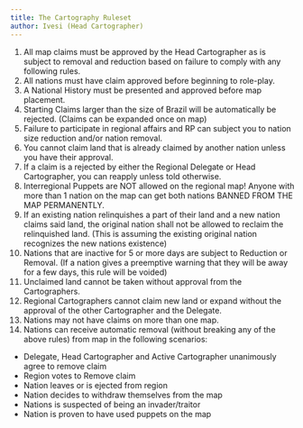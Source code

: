 ```yaml
---
title: The Cartography Ruleset
author: Ivesi (Head Cartographer)
---
```


1. All map claims must be approved by the Head Cartographer as is subject to removal and reduction based on failure to comply with any following rules.
2. All nations must have claim approved before beginning to role-play.
3. A National History must be presented and approved before map placement.
4. Starting Claims larger than the size of Brazil will be automatically be rejected. (Claims can be expanded once on map)
5. Failure to participate in regional affairs and RP can subject you to nation size reduction and/or nation removal.
6. You cannot claim land that is already claimed by another nation unless you have their approval.
7. If a claim is a rejected by either the Regional Delegate or Head Cartographer, you can reapply unless told otherwise.
8. Interregional Puppets are NOT allowed on the regional map! Anyone with more than 1 nation on the map can get both nations BANNED FROM THE MAP PERMANENTLY.
9. If an existing nation relinquishes a part of their land and a new nation claims said land, the original nation shall not be allowed to reclaim the relinquished land. (This is assuming the existing original nation recognizes the new nations existence)
10. Nations that are inactive for 5 or more days are subject to Reduction or Removal. (If a nation gives a preemptive warning that they will be away for a few days, this rule will be voided)
11. Unclaimed land cannot be taken without approval from the Cartographers.
12. Regional Cartographers cannot claim new land or expand without the approval of the other Cartographer and the Delegate.
13. Nations may not have claims on more than one map.
14. Nations can receive automatic removal (without breaking any of the above rules) from map in the following scenarios:
  - Delegate, Head Cartographer and Active Cartographer unanimously agree to remove claim
  - Region votes to Remove claim
  - Nation leaves or is ejected from region
  - Nation decides to withdraw themselves from the map
  - Nations is suspected of being an invader/traitor
  - Nation is proven to have used puppets on the map
